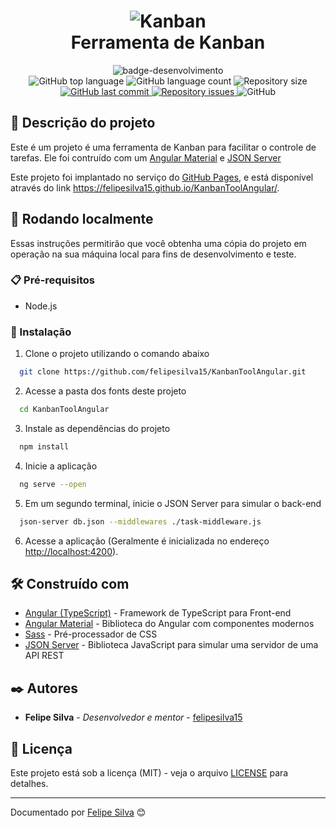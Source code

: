 
<h1 align="center">
  <img alt="Kanban" src="https://t4.ftcdn.net/jpg/02/15/32/63/360_F_215326332_KvuJzXLo11QCGgtgpfmIhQ6umMNyzZl9.jpg" />
  <br>
  Ferramenta de Kanban
</h1>

<div align="center">
   <img src="http://img.shields.io/static/v1?label=STATUS&message=FINALIZADO&color=RED&style=for-the-badge" alt="badge-desenvolvimento"/>
</div>

<div align="center">
  <img alt="GitHub top language" src="https://img.shields.io/github/languages/top/felipesilva15/KanbanToolAngular.svg">
  <img alt="GitHub language count" src="https://img.shields.io/github/languages/count/felipesilva15/KanbanToolAngular.svg">
  <img alt="Repository size" src="https://img.shields.io/github/repo-size/felipesilva15/KanbanToolAngular.svg">
  <a href="https://github.com/felipesilva15/KanbanToolAngular/commits/main">
    <img alt="GitHub last commit" src="https://img.shields.io/github/last-commit/felipesilva15/KanbanToolAngular.svg">
  </a>
  <a href="https://github.com/felipesilva15/KanbanToolAngular/issues">
    <img alt="Repository issues" src="https://img.shields.io/github/issues/felipesilva15/KanbanToolAngular.svg">
  </a>
  <img alt="GitHub" src="https://img.shields.io/github/license/felipesilva15/KanbanToolAngular.svg">
</div>

## 📝 Descrição do projeto

Este é um projeto é uma ferramenta de Kanban para facilitar o controle de tarefas. Ele foi contruído com um [Angular Material](https://material.angular.io/) e [JSON Server](https://www.npmjs.com/package/json-server)

Este projeto foi implantado no serviço do [GitHub Pages](https://pages.github.com/), e está disponível através do link <https://felipesilva15.github.io/KanbanToolAngular/>.

## 🚀 Rodando localmente

Essas instruções permitirão que você obtenha uma cópia do projeto em operação na sua máquina local para fins de desenvolvimento e teste.

### 📋 Pré-requisitos

* Node.js

### 🔧 Instalação

1. Clone o projeto utilizando o comando abaixo

``` bash
  git clone https://github.com/felipesilva15/KanbanToolAngular.git
```

2. Acesse a pasta dos fonts deste projeto

```bash
  cd KanbanToolAngular
```

3. Instale as dependências do projeto

```bash
  npm install
```

4. Inicie a aplicação

```bash
  ng serve --open
```

5. Em um segundo terminal, inicie o JSON Server para simular o back-end

```bash
  json-server db.json --middlewares ./task-middleware.js
```

6. Acesse a aplicação (Geralmente é inicializada no endereço <http://localhost:4200>).

## 🛠️ Construído com

* [Angular (TypeScript)](https://angular.io/) - Framework de TypeScript para Front-end
* [Angular Material](https://material.angular.io/) - Biblioteca do Angular com componentes modernos
* [Sass](https://sass-lang.com/) - Pré-processador de CSS
* [JSON Server](https://www.npmjs.com/package/json-server) - Biblioteca JavaScript para simular uma servidor de uma API REST

## ✒️ Autores

* **Felipe Silva** - *Desenvolvedor e mentor* - [felipesilva15](https://github.com/felipesilva15)

## 📄 Licença

Este projeto está sob a licença (MIT) - veja o arquivo [LICENSE](https://github.com/felipesilva15/KanbanToolAngular/blob/main/LICENSE) para detalhes.

---
Documentado por [Felipe Silva](https://github.com/felipesilva15) 😊
